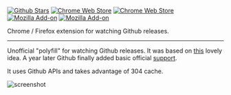 [![Github Stars][img-gh-stars]][gh-stars]
[![Chrome Web Store][img-chrome-dl]][cws]
[![Chrome Web Store][img-chrome-rating]][cws]
[![Mozilla Add-on][img-firefox-dl]][amo]
[![Mozilla Add-on][img-firefox-rating]][amo]

[img-gh-stars]: https://img.shields.io/github/stars/crimx/ext-github-release-notifier.svg?label=Stars&style=social
[gh-stars]: https://github.com/crimx/ext-github-release-notifier

[img-chrome-dl]: https://img.shields.io/chrome-web-store/d/gjhmlndokehcbkaockjlgeofgkiaiflg.svg?maxAge=3600&colorB=1a73e8&label=Chrome%20downloads
[img-chrome-rating]: https://img.shields.io/chrome-web-store/rating/gjhmlndokehcbkaockjlgeofgkiaiflg.svg?maxAge=3600&colorB=1a73e8&label=rating
[cws]: https://chrome.google.com/webstore/detail/gjhmlndokehcbkaockjlgeofgkiaiflg?hl=en

[img-firefox-dl]: https://img.shields.io/amo/d/release-notifier-for-github.svg?maxAge=3600&colorB=ff9500&label=Firefox%20downloads
[img-firefox-rating]: https://img.shields.io/amo/rating/release-notifier-for-github.svg?maxAge=3600&colorB=ff9500&label=rating
[amo]: https://addons.mozilla.org/firefox/addon/release-notifier-for-github/

Chrome / Firefox extension for watching Github releases.

<hr class="read-more" />

Unofficial "polyfill" for watching Github releases. It was based on [this](https://github.com/isaacs/github/issues/410#issuecomment-291797759) lovely idea. A year later Github finally added basic official [support](https://blog.github.com/changelog/2018-11-27-watch-releases/).

It uses Github APIs and takes advantage of 304 cache.

![screenshot](https://github.com/crimx/ext-github-release-notifier/wiki/images/screen2.png)
